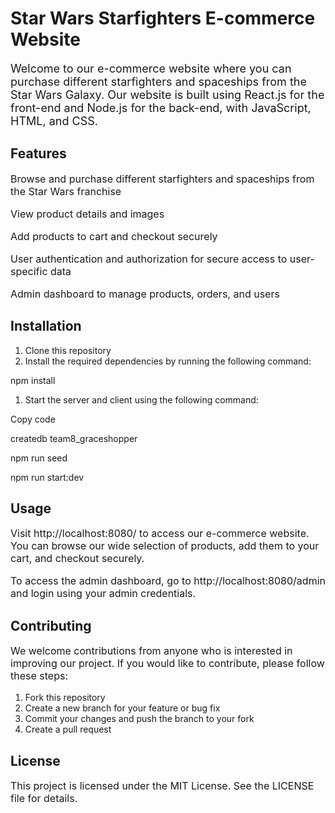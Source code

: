 # <h1> Star Wars Starfighters E-commerce Website </h1>

<p style="font-size: 18px;">Welcome to our e-commerce website where you can purchase different starfighters and spaceships from the Star Wars Galaxy. Our website is built using React.js for the front-end and Node.js for the back-end, with JavaScript, HTML, and CSS.</p>

## <h2> Features </h2>

<p style="font-size: 16px;">Browse and purchase different starfighters and spaceships from the Star Wars franchise</p>
<p style="font-size: 16px;">View product details and images</p>
<p style="font-size: 16px;">Add products to cart and checkout securely</p>
<p style="font-size: 16px;">User authentication and authorization for secure access to user-specific data</p>
<p style="font-size: 16px;">Admin dashboard to manage products, orders, and users</p>

## <h2> Installation </h2>

<ol style="font-size: 14px;">
  <li>Clone this repository</li>
  <li>Install the required dependencies by running the following command:</li>
</ol>

<p>npm install</p>

<ol style="font-size: 14px;">
  <li>Start the server and client using the following command:</li>
</ol>
Copy code
<p>createdb team8_graceshopper</p>
<p>npm run seed</p>
<p>npm run start:dev</p>
<h2> Usage </h2>
<p style="font-size: 16px;">Visit http://localhost:8080/ to access our e-commerce website. You can browse our wide selection of products, add them to your cart, and checkout securely.</p>
<p style="font-size: 16px;">To access the admin dashboard, go to http://localhost:8080/admin and login using your admin credentials.</p>
<h2> Contributing </h2>
<p style="font-size: 16px;">We welcome contributions from anyone who is interested in improving our project. If you would like to contribute, please follow these steps:</p>
<ol style="font-size: 14px;">
  <li>Fork this repository</li>
  <li>Create a new branch for your feature or bug fix</li>
  <li>Commit your changes and push the branch to your fork</li>
  <li>Create a pull request</li>
</ol>
<h2> License </h2>
<p style="font-size: 16px;">This project is licensed under the MIT License. See the LICENSE file for details.</p>
